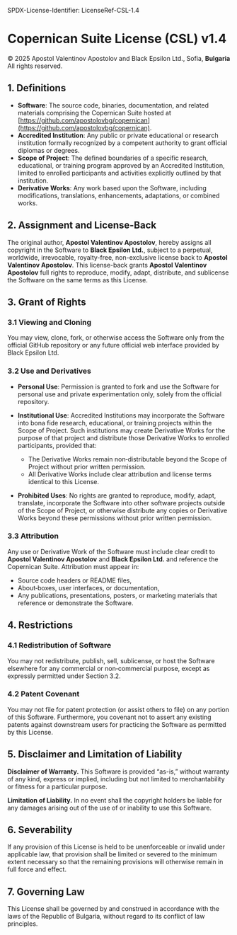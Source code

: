 SPDX-License-Identifier: LicenseRef-CSL-1.4

# Copernican Suite License (CSL) v1.4

© 2025 Apostol Valentinov Apostolov and Black Epsilon Ltd., Sofia, **Bulgaria**
All rights reserved.

## 1. Definitions

* **Software**: The source code, binaries, documentation, and related materials comprising the Copernican Suite hosted at [https://github.com/apostolovbg/copernican](https://github.com/apostolovbg/copernican).
* **Accredited Institution**: Any public or private educational or research institution formally recognized by a competent authority to grant official diplomas or degrees.
* **Scope of Project**: The defined boundaries of a specific research, educational, or training program approved by an Accredited Institution, limited to enrolled participants and activities explicitly outlined by that institution.
* **Derivative Works**: Any work based upon the Software, including modifications, translations, enhancements, adaptations, or combined works.

## 2. Assignment and License-Back

The original author, **Apostol Valentinov Apostolov**, hereby assigns all copyright in the Software to **Black Epsilon Ltd.**, subject to a perpetual, worldwide, irrevocable, royalty-free, non-exclusive license back to **Apostol Valentinov Apostolov**. This license-back grants **Apostol Valentinov Apostolov** full rights to reproduce, modify, adapt, distribute, and sublicense the Software on the same terms as this License.

## 3. Grant of Rights

### 3.1 Viewing and Cloning

You may view, clone, fork, or otherwise access the Software only from the official GitHub repository or any future official web interface provided by Black Epsilon Ltd.

### 3.2 Use and Derivatives

* **Personal Use**: Permission is granted to fork and use the Software for personal use and private experimentation only, solely from the official repository.
* **Institutional Use**: Accredited Institutions may incorporate the Software into bona fide research, educational, or training projects within the Scope of Project. Such institutions may create Derivative Works for the purpose of that project and distribute those Derivative Works to enrolled participants, provided that:

  * The Derivative Works remain non‑distributable beyond the Scope of Project without prior written permission.
  * All Derivative Works include clear attribution and license terms identical to this License.
* **Prohibited Uses**: No rights are granted to reproduce, modify, adapt, translate, incorporate the Software into other software projects outside of the Scope of Project, or otherwise distribute any copies or Derivative Works beyond these permissions without prior written permission.

### 3.3 Attribution

Any use or Derivative Work of the Software must include clear credit to **Apostol Valentinov Apostolov** and **Black Epsilon Ltd.** and reference the Copernican Suite. Attribution must appear in:

* Source code headers or README files,
* About‑boxes, user interfaces, or documentation,
* Any publications, presentations, posters, or marketing materials that reference or demonstrate the Software.

## 4. Restrictions

### 4.1 Redistribution of Software

You may not redistribute, publish, sell, sublicense, or host the Software elsewhere for any commercial or non‑commercial purpose, except as expressly permitted under Section 3.2.

### 4.2 Patent Covenant

You may not file for patent protection (or assist others to file) on any portion of this Software. Furthermore, you covenant not to assert any existing patents against downstream users for practicing the Software as permitted by this License.

## 5. Disclaimer and Limitation of Liability

**Disclaimer of Warranty.** This Software is provided “as-is,” without warranty of any kind, express or implied, including but not limited to merchantability or fitness for a particular purpose.

**Limitation of Liability.** In no event shall the copyright holders be liable for any damages arising out of the use of or inability to use this Software.

## 6. Severability

If any provision of this License is held to be unenforceable or invalid under applicable law, that provision shall be limited or severed to the minimum extent necessary so that the remaining provisions will otherwise remain in full force and effect.

## 7. Governing Law

This License shall be governed by and construed in accordance with the laws of the Republic of Bulgaria, without regard to its conflict of law principles.

